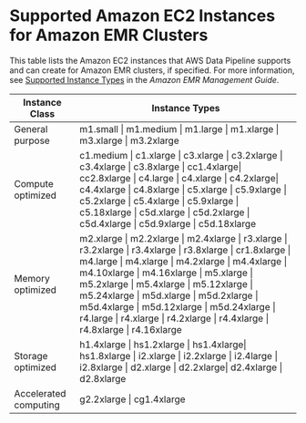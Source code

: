 # Supported Amazon EC2 Instances for Amazon EMR Clusters<a name="dp-emr-supported-instance-types"></a>

This table lists the Amazon EC2 instances that AWS Data Pipeline supports and can create for Amazon EMR clusters, if specified\. For more information, see [Supported Instance Types](https://docs.aws.amazon.com/emr/latest/ManagementGuide/emr-supported-instance-types.html) in the *Amazon EMR Management Guide*\.


| Instance Class | Instance Types | 
| --- | --- | 
| General purpose |  m1\.small \| m1\.medium \| m1\.large \| m1\.xlarge \| m3\.xlarge \| m3\.2xlarge  | 
| Compute optimized |  c1\.medium \| c1\.xlarge \| c3\.xlarge \| c3\.2xlarge \| c3\.4xlarge \| c3\.8xlarge \| cc1\.4xlarge\| cc2\.8xlarge \| c4\.large \| c4\.xlarge \| c4\.2xlarge\| c4\.4xlarge \| c4\.8xlarge \| c5\.xlarge \| c5\.9xlarge \| c5\.2xlarge \| c5\.4xlarge \| c5\.9xlarge \| c5\.18xlarge \| c5d\.xlarge \| c5d\.2xlarge \| c5d\.4xlarge \| c5d\.9xlarge \| c5d\.18xlarge  | 
| Memory optimized | m2\.xlarge \| m2\.2xlarge \| m2\.4xlarge \| r3\.xlarge \| r3\.2xlarge \| r3\.4xlarge \| r3\.8xlarge \| cr1\.8xlarge \| m4\.large \| m4\.xlarge \| m4\.2xlarge \| m4\.4xlarge \| m4\.10xlarge \| m4\.16xlarge \| m5\.xlarge \| m5\.2xlarge \| m5\.4xlarge \| m5\.12xlarge \| m5\.24xlarge \| m5d\.xlarge \| m5d\.2xlarge \| m5d\.4xlarge \| m5d\.12xlarge \| m5d\.24xlarge \| r4\.large \| r4\.xlarge \| r4\.2xlarge \| r4\.4xlarge \| r4\.8xlarge \| r4\.16xlarge | 
| Storage optimized |  h1\.4xlarge \| hs1\.2xlarge \| hs1\.4xlarge\| hs1\.8xlarge \| i2\.xlarge \| i2\.2xlarge \| i2\.4large \| i2\.8xlarge \| d2\.xlarge \| d2\.2xlarge\| d2\.4xlarge \| d2\.8xlarge  | 
| Accelerated computing | g2\.2xlarge \| cg1\.4xlarge | 
